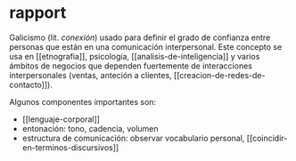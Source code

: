# rapport
Galicismo (lit. *conexión*) usado para definir el grado de confianza entre personas que están en una comunicación interpersonal. Este concepto se usa en [[etnografia]], psicología, [[analisis-de-inteligencia]] y varios ámbitos de negocios que dependen fuertemente de interacciones interpersonales (ventas, anteción a clientes, [[creacion-de-redes-de-contacto]]).

Algunos componentes importantes son:

- [[lenguaje-corporal]]
- entonación: tono, cadencia, volumen
- estructura de comunicación: observar vocabulario personal, [[coincidir-en-terminos-discursivos]]
